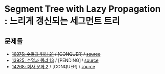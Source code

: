 # Segment Tree with Lazy Propagation : 느리게 갱신되는 세그먼트 트리

## 문제들

 - ~~[16975: 수열과 쿼리 21](https://www.acmicpc.net/problem/16975) / \[CONQUER\] / [source](../../sources/16975.cpp)~~
 - [13925: 수열과 쿼리 13](https://www.acmicpc.net/problem/13925) / \[PENDING\] / [source](../../sources/13925.cpp)
 - [14268: 회사 문화 2](https://www.acmicpc.net/problem/14268) / \[CONQUER\] / [source](../../sources/14268.cpp)
